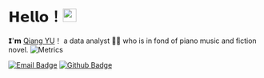# 𝗛𝗲𝗹𝗹𝗼！<img src="https://user-images.githubusercontent.com/5679180/79618120-0daffb80-80be-11ea-819e-d2b0fa904d07.gif" width="27px"> 

𝗜'𝗺 [Qiang YU](https://github.com/yq5566655666)！
a data analyst 👨‍💻 who is in fond of piano music and fiction novel.
![Metrics](https://metrics.lecoq.io/yq5566655666?template=classic&config.timezone=Asia%2FShanghai)

[![Email Badge](https://img.shields.io/badge/-Email-c14438?style=flat-square&logo=Gmail&logoColor=white&link=mailto:yaronhuang@foxmail.com)](yq55666@gmail.com)
[![Github Badge](https://img.shields.io/badge/-Github-232323?style=flat-square&logo=Github&logoColor=white&link=https://github.com/yq5566655666)](https://github.com/yq5566655666)
